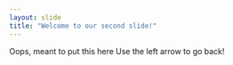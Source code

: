 ```yaml
---
layout: slide
title: "Welcome to our second slide!"
---
```

Oops, meant to put this here
Use the left arrow to go back!

